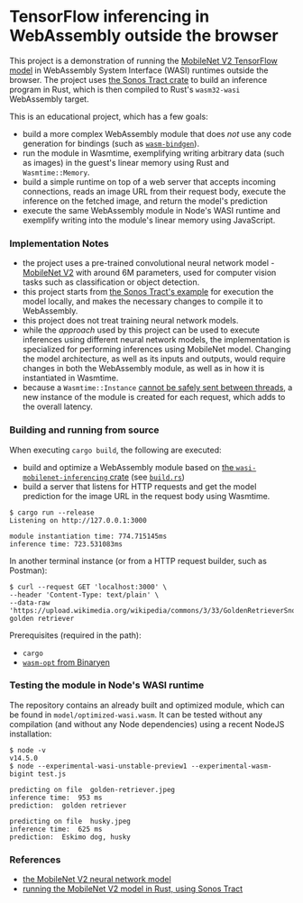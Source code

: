 # TensorFlow inferencing in WebAssembly outside the browser

This project is a demonstration of running the [MobileNet V2 TensorFlow
model][mobilenet] in WebAssembly System Interface (WASI) runtimes outside the
browser. The project uses [the Sonos Tract crate][sonos-tract] to build an
inference program in Rust, which is then compiled to Rust's `wasm32-wasi`
WebAssembly target.

This is an educational project, which has a few goals:

- build a more complex WebAssembly module that does _not_ use any code
  generation for bindings (such as [`wasm-bindgen`][wasm-bindgen]).
- run the module in Wasmtime, exemplifying writing arbitrary data (such as
  images) in the guest's linear memory using Rust and `Wasmtime::Memory`.
- build a simple runtime on top of a web server that accepts incoming
  connections, reads an image URL from their request body, execute the inference
  on the fetched image, and return the model's prediction
- execute the same WebAssembly module in Node's WASI runtime and exemplify
  writing into the module's linear memory using JavaScript.

### Implementation Notes

- the project uses a pre-trained convolutional neural network model - [MobileNet
  V2][mobilenet] with around 6M parameters, used for computer vision tasks such
  as classification or object detection.
- this project starts from [the Sonos Tract's example][sonos-example-mobilenet]
  for execution the model locally, and makes the necessary changes to compile it
  to WebAssembly.
- this project does not treat training neural network models.
- while the _approach_ used by this project can be used to execute inferences
  using different neural network models, the implementation is specialized for
  performing inferences using MobileNet model. Changing the model architecture,
  as well as its inputs and outputs, would require changes in both the
  WebAssembly module, as well as in how it is instantiated in Wasmtime.
- because a `Wasmtime::Instance` [cannot be safely sent between
  threads][instance-send], a new instance of the module is created for each
  request, which adds to the overall latency.

### Building and running from source

When executing `cargo build`, the following are executed:

- build and optimize a WebAssembly module based on [the
  `wasi-mobilenet-inferencing` crate][crate] (see [`build.rs`][build])
- build a server that listens for HTTP requests and get the model prediction for
  the image URL in the request body using Wasmtime.

```
$ cargo run --release
Listening on http://127.0.0.1:3000

module instantiation time: 774.715145ms
inference time: 723.531083ms
```

In another terminal instance (or from a HTTP request builder, such as Postman):

```
$ curl --request GET 'localhost:3000' \
--header 'Content-Type: text/plain' \
--data-raw 'https://upload.wikimedia.org/wikipedia/commons/3/33/GoldenRetrieverSnow.jpg'
golden retriever
```

Prerequisites (required in the path):

- `cargo`
- [`wasm-opt` from Binaryen][binaryen]

### Testing the module in Node's WASI runtime

The repository contains an already built and optimized module, which can be
found in `model/optimized-wasi.wasm`. It can be tested without any compilation
(and without any Node dependencies) using a recent NodeJS installation:

```
$ node -v
v14.5.0
$ node --experimental-wasi-unstable-preview1 --experimental-wasm-bigint test.js

predicting on file  golden-retriever.jpeg
inference time:  953 ms
prediction:  golden retriever

predicting on file  husky.jpeg
inference time:  625 ms
prediction:  Eskimo dog, husky
```

### References

- [the MobileNet V2 neural network model][mobilenet]
- [running the MobileNet V2 model in Rust, using Sonos
  Tract][sonos-example-mobilenet]

[binaryen]: https://github.com/WebAssembly/binaryen#tools
[mobilenet]:
  https://github.com/tensorflow/models/tree/master/research/slim/nets/mobilenet
[sonos-example-mobilenet]:
  https://github.com/sonos/tract/tree/main/examples/tensorflow-mobilenet-v2
[sonos-tract]: https://github.com/sonos/tract
[wasm-bindgen]: https://github.com/rustwasm/wasm-bindgen
[instance-send]: https://github.com/bytecodealliance/wasmtime/issues/793
[crate]: ./crates/wasi-mobilenet-inference/src/lib.rs
[build]: ./build.rs
